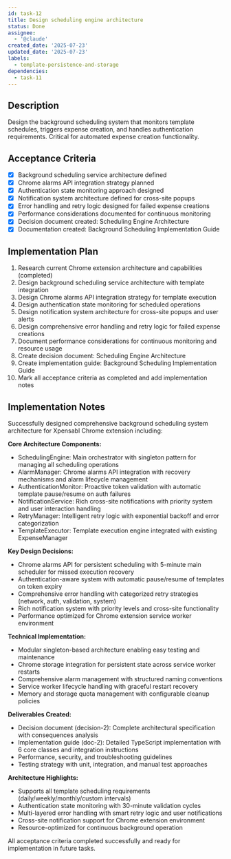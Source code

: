 ```yaml
---
id: task-12
title: Design scheduling engine architecture
status: Done
assignee:
  - '@claude'
created_date: '2025-07-23'
updated_date: '2025-07-23'
labels:
  - template-persistence-and-storage
dependencies:
  - task-11
---
```


## Description

Design the background scheduling system that monitors template schedules, triggers expense creation, and handles authentication requirements. Critical for automated expense creation functionality.

## Acceptance Criteria

- [x] Background scheduling service architecture defined
- [x] Chrome alarms API integration strategy planned
- [x] Authentication state monitoring approach designed
- [x] Notification system architecture defined for cross-site popups
- [x] Error handling and retry logic designed for failed expense creations
- [x] Performance considerations documented for continuous monitoring
- [x] Decision document created: Scheduling Engine Architecture
- [x] Documentation created: Background Scheduling Implementation Guide

## Implementation Plan

1. Research current Chrome extension architecture and capabilities (completed)
2. Design background scheduling service architecture with template integration 
3. Design Chrome alarms API integration strategy for template execution
4. Design authentication state monitoring for scheduled operations
5. Design notification system architecture for cross-site popups and user alerts
6. Design comprehensive error handling and retry logic for failed expense creations
7. Document performance considerations for continuous monitoring and resource usage
8. Create decision document: Scheduling Engine Architecture
9. Create implementation guide: Background Scheduling Implementation Guide
10. Mark all acceptance criteria as completed and add implementation notes

## Implementation Notes

Successfully designed comprehensive background scheduling system architecture for Xpensabl Chrome extension including:

**Core Architecture Components:**
- SchedulingEngine: Main orchestrator with singleton pattern for managing all scheduling operations
- AlarmManager: Chrome alarms API integration with recovery mechanisms and alarm lifecycle management
- AuthenticationMonitor: Proactive token validation with automatic template pause/resume on auth failures
- NotificationService: Rich cross-site notifications with priority system and user interaction handling
- RetryManager: Intelligent retry logic with exponential backoff and error categorization
- TemplateExecutor: Template execution engine integrated with existing ExpenseManager

**Key Design Decisions:**
- Chrome alarms API for persistent scheduling with 5-minute main scheduler for missed execution recovery
- Authentication-aware system with automatic pause/resume of templates on token expiry
- Comprehensive error handling with categorized retry strategies (network, auth, validation, system)
- Rich notification system with priority levels and cross-site functionality
- Performance optimized for Chrome extension service worker environment

**Technical Implementation:**
- Modular singleton-based architecture enabling easy testing and maintenance
- Chrome storage integration for persistent state across service worker restarts
- Comprehensive alarm management with structured naming conventions
- Service worker lifecycle handling with graceful restart recovery
- Memory and storage quota management with configurable cleanup policies

**Deliverables Created:**
- Decision document (decision-2): Complete architectural specification with consequences analysis
- Implementation guide (doc-2): Detailed TypeScript implementation with 6 core classes and integration instructions
- Performance, security, and troubleshooting guidelines
- Testing strategy with unit, integration, and manual test approaches

**Architecture Highlights:**
- Supports all template scheduling requirements (daily/weekly/monthly/custom intervals)
- Authentication state monitoring with 30-minute validation cycles  
- Multi-layered error handling with smart retry logic and user notifications
- Cross-site notification support for Chrome extension environment
- Resource-optimized for continuous background operation

All acceptance criteria completed successfully and ready for implementation in future tasks.
